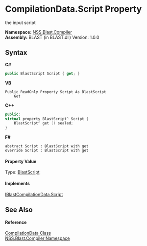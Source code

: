 # CompilationData.Script Property 
 

the input script

**Namespace:**&nbsp;<a href="26a25caa-f50b-92ad-f15c-dbb9db1493ae">NSS.Blast.Compiler</a><br />**Assembly:**&nbsp;BLAST (in BLAST.dll) Version: 1.0.0

## Syntax

**C#**<br />
``` C#
public BlastScript Script { get; }
```

**VB**<br />
``` VB
Public ReadOnly Property Script As BlastScript
	Get
```

**C++**<br />
``` C++
public:
virtual property BlastScript^ Script {
	BlastScript^ get () sealed;
}
```

**F#**<br />
``` F#
abstract Script : BlastScript with get
override Script : BlastScript with get
```


#### Property Value
Type: <a href="701ebde6-515e-1fd5-a11a-526716112a12">BlastScript</a>

#### Implements
<a href="39763fb6-d55e-f5f7-af50-4325cd74d6c6">IBlastCompilationData.Script</a><br />

## See Also


#### Reference
<a href="52667f7e-8dc6-6543-e265-fdc90d6834fa">CompilationData Class</a><br /><a href="26a25caa-f50b-92ad-f15c-dbb9db1493ae">NSS.Blast.Compiler Namespace</a><br />